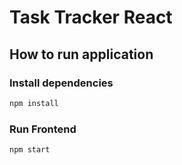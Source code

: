 # Task Tracker React

## How to run application

### Install dependencies

```bash
npm install
```

### Run Frontend

```bash
npm start
```
